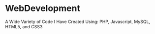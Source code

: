 # WebDevelopment
A Wide Variety of Code I Have Created Using: PHP, Javascript, MySQL, HTML5, and CSS3

